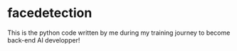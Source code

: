 # facedetection
This is the python code written by me during my training journey to become back-end AI developper!

